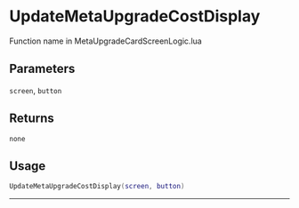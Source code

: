 # UpdateMetaUpgradeCostDisplay
Function name in MetaUpgradeCardScreenLogic.lua
## Parameters
`screen`, `button`
## Returns
`none`
## Usage
```lua
UpdateMetaUpgradeCostDisplay(screen, button)
```
---
